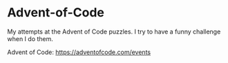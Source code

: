 # Advent-of-Code
My attempts at the Advent of Code puzzles. I try to have a funny challenge when I do them.

Advent of Code: https://adventofcode.com/events
